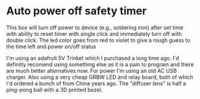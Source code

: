 # Auto power off safety timer
This box will turn off power to device (e.g., soldering iron) after set time with ability to reset timer with single click and immediately turn off with double click. The led color goes from red to violet to give a rough guess to the time left and power on/off status

I'm using an adafruit 5V Trinket which I purchased a long time ago. I'd definitly recomend using something else as it is a pain to program and there are much better alternatives now. For power I'm using an old AC USB charger. Also using a very cheap GRBW LED and relay board, both of which I'd ordered a bunch of from China years ago. The "diffuser lens" is half a ping-pong ball with a 3D printed bezel.
